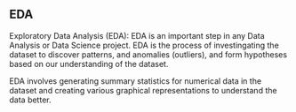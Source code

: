 ## EDA


Exploratory Data Analysis (EDA):
EDA is an important step in any Data Analysis or Data Science project. EDA is the process of investingating the dataset to discover patterns, and anomalies (outliers), and form hypotheses based on our understanding of the dataset.


EDA involves generating summary statistics for numerical data in the dataset and creating various graphical representations to understand the data better.



